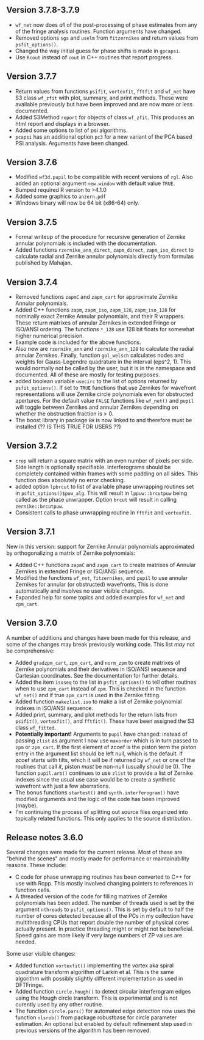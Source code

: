 ## Version 3.7.8-3.7.9
* `wf_net` now does *all* of the post-processing of phase estimates from any of the fringe analysis routines. Function arguments have changed.
* Removed options `sgs` and `uselm` from `fitzernikes` and return values from `psfit_options()`.
* Changed the way initial guess for phase shifts is made in `gpcapsi`.
* Use `Rcout` instead of `cout` in C++ routines that report progress. 

## Version 3.7.7
* Return values from functions `psifit`, `vortexfit`, `fftfit` and `wf_net` have S3 class `wf_zfit` with plot, summary, and print methods. 
  These were available previously but have been improved and are now more or less documented.
* Added S3Method `report` for objects of class `wf_zfit`. This produces an html report and displays in a browser.
* Added some options to list of psi algorithms.
* `pcapsi` has an additional option `pc3` for a new variant of the PCA based PSI analysis. Arguments have been changed.

## Version 3.7.6
* Modified `wf3d.pupil` to be compatible with recent versions of `rgl`.
  Also added an optional argument `new.window` with default value `TRUE`.
* Bumped required R version to >4.1.0
* Added some graphics to `anzern.pdf`
* Windows binary will now be 64 bit (x86-64) only.

## Version 3.7.5

* Formal writeup of the procedure for recursive generation of Zernike annular polynomials
  is included with the documentation.
* Added functions `rzernike_ann_direct`, `zapm_direct`, `zapm_iso_direct` to calculate radial and Zernike annular polynomials
  directly from formulas published by Mahajan.

## Version 3.7.4

* Removed functions `zapmC` and `zapm_cart` for approximate Zernike Annular polynomials.
* Added C++ functions `zapm`, `zapm_iso`, `zapm_128`, `zapm_iso_128` for nominally exact Zernike Annular polynomials, and their R wrappers.
  These return matrixes of annular Zernikes in extended Fringe or ISO/ANSI ordering. The functions `*_128` use 128 bit floats
  for somewhat higher numerical precision.
* Example code is included for the above functions.
* Also new are `rzernike_ann` and `rzernike_ann_128` to calculate the radial annular Zernikes. Finally, function `gol_welsch` calculates
  nodes and weights for Gauss-Legendre quadrature in the interval (eps^2, 1). This would normally not be called by the user, but it
  is in the namespace and documented. All of these are mostly for testing purposes.
* added boolean variable `usecirc` to the list of options returned by `psfit_options()`. If set to `TRUE` functions that use Zernikes for
  wavefront representations will use Zernike circle polynomials even for obstructed apertures. For the default value `FALSE` functions like
  `wf_net()` and `pupil` will toggle between Zernikes and annular Zernikes depending on whether the obstruction fraction is > 0.
* The boost library in package `BH` is now linked to and therefore must be installed (?? IS THIS TRUE FOR USERS ??)

## Version 3.7.2

* `crop` will return a square matrix with an even number of pixels per side. Side length is optionally specifiable. Interferograms should be completely contained within frames with some padding on all sides.  This function does absolutely no error checking.
* added option `lpbrcut` to list of available phase unwrapping routines set in `psfit_options()$puw_alg`. This will result in `lppuw::brcutpuw` being called as the phase unwrapper. Option `brcut` will result in calling `zernike::brcutpuw`.
* Consistent calls to phase unwrapping routine in `fftfit` and `vortexfit`.


## Version 3.7.1

New in this version: support for Zernike Annular polynomials approximated by orthogonalizing a matrix of Zernike polynomials:

* Added C++ functions `zapmC` and `zapm_cart` to create matrixes of Annular Zernikes in extended Fringe or ISO/ANSI sequence.
* Modified the functions `wf_net`, `fitzernikes`, and `pupil` to use annular Zernikes for annular (or obstructed) wavefronts. This is done automatically and involves no user visible changes.
* Expanded help for some topics and added examples for `wf_net` and `zpm_cart`.

## Version 3.7.0

A number of additions and changes have been made for this release, and some of the changes may break previously working code. This list _may_ not be comprehensive:

* Added `gradzpm_cart`, `zpm_cart`, and `norm_zpm` to create matrixes of Zernike polynomials and their derivatives in ISO/ANSI sequence and Cartesian coordinates. 
  See the documentation for further details.
* Added the item `isoseq` to the list in `psfit_options()` to tell other routines when to use `zpm_cart` instead of `zpm`. This is checked in the function `wf_net()` and if true `zpm_cart` is used in the Zernike fitting.
* Added function `makezlist.iso` to make a list of Zernike polynomial indexes in ISO/ANSI sequence.
* Added print, summary, and plot methods for the return lists from `psifit()`, `vortexfit()`, and `fftfit()`. These have been assigned the S3 class `wf_fitted`.
* **Potentially important!** Arguments to `pupil` have changed: instead of passing `zlist` as argument I now use `maxorder` which is in turn passed to `zpm` or `zpm_cart`. If the first element of zcoef is the piston term the piston entry in the argument list should be left null, which is the default. If zcoef starts with tilts, which it will be if returned by `wf_net` or one of the routines that call _it_, piston _must_ be non-null (usually should be 0). The function `pupil.arb()` continues to use `zlist` to provide a list of Zernike indexes since the usual use case would be to create a synthetic wavefront with just a few aberrations.
* The bonus functions `startest()` and `synth.interferogram()` have modified arguments and the logic of the code has been improved (maybe).
* I'm continuing the process of splitting out source files organized into topically related functions. This only applies to the source distribution.

## Release notes 3.6.0

Several changes were made for the current release. Most of these are "behind the scenes" and mostly made for performance or maintainability reasons. These include:

* C code for phase unwrapping routines has been converted to C++ for use with Rcpp. This mostly involved changing pointers to references in function calls.
* A threaded version of the code for filling matrixes of Zernike polynomials has been added. The number of threads used is set by the argument `nthreads` to `psfit_options()`. This is set by default to half the number of cores detected because all of the PCs in my collection have multithreading CPUs that report double the number of physical cores actually present. In practice threading might or might not be beneficial. Speed gains are more likely if very large numbers of ZP values are needed.

Some user visible changes:

* Added function `vortexfit()` implementing the vortex aka spiral quadrature transform algorithm of Larkin et al. This is the same algorithm with possibly slightly different implementation as used in DFTFringe.
* Added function `circle.hough()` to detect circular interferogram edges using the Hough circle transform. This is experimental and is not curently used by any other routine.
* The function `circle.pars()` for automated edge detection now uses the function `nlsrob()` from package robustbase for circle parameter estimation. An optional but enabled by default refinement step used in previous versions of the algorithm has been removed.

